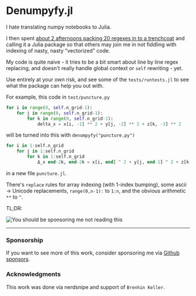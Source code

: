 # Denumpyfy.jl

I hate translating numpy notebooks to Julia.

I then spent [about 2 afternoons packing 20 regexes in to a trenchcoat](https://xkcd.com/1205/) and calling it a Julia package so that others may join me in not fiddling with indexing of nasty, nasty "vectorized" code.

My code is quite naive - it tries to be a bit smart about line by line regex replacing, and doesn't really handle global context or `self` rewriting - yet.

Use entirely at your own risk, and see some of the `tests/runtests.jl` to see what the package can help you out with.

For example, this code in `test/puncture.py` 
```python
for i in range(0, self.n_grid-1):
    for j in range(0, self.n_grid-1):
        for k in range(0, self.n_grid-1):
            delta_x = x[i, -1] ** 2 + y[j, -2] ** 2 + z[k, -3] ** 2
```
will be turned into this with `denumpyfy("puncture.py")`
```julia
for i in 1:self.n_grid
    for j in 1:self.n_grid
        for k in 1:self.n_grid
            Δ_x end-2k, end-2k = x[i, end] ^ 2 + y[j, end-1] ^ 2 + z[k, end-2] ^ 2
```
in a new file `puncture.jl`.

There's `replace` rules for array indexing (with 1-index bumping), some ascii -> Unicode replacements, `range(0,n-1):` to `1:n`, and the obvious arithmetic `**` to `^`.

TL;DR:

![You should be sponsoring me not reading this](https://imgflip.com/i/64gwe0 "No more need for vectorized code")

-----

### Sponsorship

If you want to see more of this work, consider sponsoring me via [Github sponsors](https://github.com/sponsors/miguelraz/).

### Acknowledgments

This work was done via nerdsnipe and support of `Brenhin Keller`.
